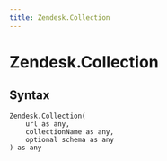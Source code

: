 ```yaml
---
title: Zendesk.Collection
---
```


# Zendesk.Collection



## Syntax

```powerquery
Zendesk.Collection(
    url as any,
    collectionName as any,
    optional schema as any
) as any
```




